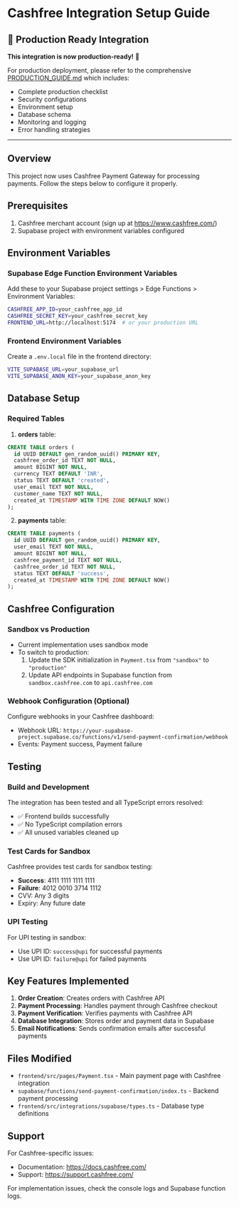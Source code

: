 # Cashfree Integration Setup Guide

## 🚨 Production Ready Integration

**This integration is now production-ready!** 🎉

For production deployment, please refer to the comprehensive [PRODUCTION_GUIDE.md](./PRODUCTION_GUIDE.md) which includes:
- Complete production checklist
- Security configurations
- Environment setup
- Database schema
- Monitoring and logging
- Error handling strategies

---

## Overview
This project now uses Cashfree Payment Gateway for processing payments. Follow the steps below to configure it properly.

## Prerequisites
1. Cashfree merchant account (sign up at https://www.cashfree.com/)
2. Supabase project with environment variables configured

## Environment Variables

### Supabase Edge Function Environment Variables
Add these to your Supabase project settings > Edge Functions > Environment Variables:

```bash
CASHFREE_APP_ID=your_cashfree_app_id
CASHFREE_SECRET_KEY=your_cashfree_secret_key
FRONTEND_URL=http://localhost:5174  # or your production URL
```

### Frontend Environment Variables
Create a `.env.local` file in the frontend directory:

```bash
VITE_SUPABASE_URL=your_supabase_url
VITE_SUPABASE_ANON_KEY=your_supabase_anon_key
```

## Database Setup

### Required Tables

1. **orders** table:
```sql
CREATE TABLE orders (
  id UUID DEFAULT gen_random_uuid() PRIMARY KEY,
  cashfree_order_id TEXT NOT NULL,
  amount BIGINT NOT NULL,
  currency TEXT DEFAULT 'INR',
  status TEXT DEFAULT 'created',
  user_email TEXT NOT NULL,
  customer_name TEXT NOT NULL,
  created_at TIMESTAMP WITH TIME ZONE DEFAULT NOW()
);
```

2. **payments** table:
```sql
CREATE TABLE payments (
  id UUID DEFAULT gen_random_uuid() PRIMARY KEY,
  user_email TEXT NOT NULL,
  amount BIGINT NOT NULL,
  cashfree_payment_id TEXT NOT NULL,
  cashfree_order_id TEXT NOT NULL,
  status TEXT DEFAULT 'success',
  created_at TIMESTAMP WITH TIME ZONE DEFAULT NOW()
);
```

## Cashfree Configuration

### Sandbox vs Production
- Current implementation uses sandbox mode
- To switch to production:
  1. Update the SDK initialization in `Payment.tsx` from `"sandbox"` to `"production"`
  2. Update API endpoints in Supabase function from `sandbox.cashfree.com` to `api.cashfree.com`

### Webhook Configuration (Optional)
Configure webhooks in your Cashfree dashboard:
- Webhook URL: `https://your-supabase-project.supabase.co/functions/v1/send-payment-confirmation/webhook`
- Events: Payment success, Payment failure

## Testing

### Build and Development
The integration has been tested and all TypeScript errors resolved:
- ✅ Frontend builds successfully
- ✅ No TypeScript compilation errors
- ✅ All unused variables cleaned up

### Test Cards for Sandbox
Cashfree provides test cards for sandbox testing:
- **Success**: 4111 1111 1111 1111
- **Failure**: 4012 0010 3714 1112
- CVV: Any 3 digits
- Expiry: Any future date

### UPI Testing
For UPI testing in sandbox:
- Use UPI ID: `success@upi` for successful payments
- Use UPI ID: `failure@upi` for failed payments

## Key Features Implemented

1. **Order Creation**: Creates orders with Cashfree API
2. **Payment Processing**: Handles payment through Cashfree checkout
3. **Payment Verification**: Verifies payments with Cashfree API
4. **Database Integration**: Stores order and payment data in Supabase
5. **Email Notifications**: Sends confirmation emails after successful payments

## Files Modified

- `frontend/src/pages/Payment.tsx` - Main payment page with Cashfree integration
- `supabase/functions/send-payment-confirmation/index.ts` - Backend payment processing
- `frontend/src/integrations/supabase/types.ts` - Database type definitions

## Support

For Cashfree-specific issues:
- Documentation: https://docs.cashfree.com/
- Support: https://support.cashfree.com/

For implementation issues, check the console logs and Supabase function logs.
